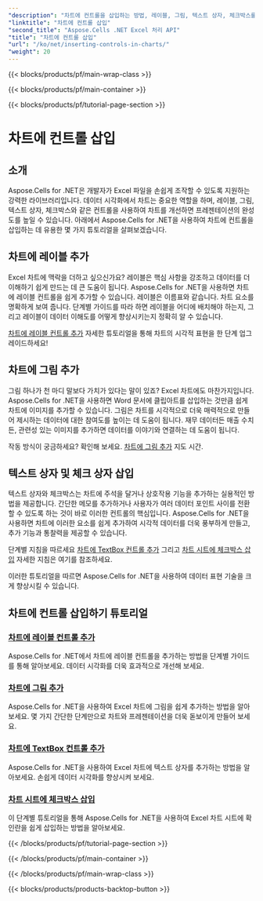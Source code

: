 ```yaml
---
"description": "차트에 컨트롤을 삽입하는 방법, 레이블, 그림, 텍스트 상자, 체크박스를 추가하여 데이터 시각화를 향상시키는 방법 등에 대한 Aspose.Cells for .NET 튜토리얼을 알아보세요."
"linktitle": "차트에 컨트롤 삽입"
"second_title": "Aspose.Cells .NET Excel 처리 API"
"title": "차트에 컨트롤 삽입"
"url": "/ko/net/inserting-controls-in-charts/"
"weight": 20
---
```


{{< blocks/products/pf/main-wrap-class >}}

{{< blocks/products/pf/main-container >}}

{{< blocks/products/pf/tutorial-page-section >}}

# 차트에 컨트롤 삽입

## 소개

Aspose.Cells for .NET은 개발자가 Excel 파일을 손쉽게 조작할 수 있도록 지원하는 강력한 라이브러리입니다. 데이터 시각화에서 차트는 중요한 역할을 하며, 레이블, 그림, 텍스트 상자, 체크박스와 같은 컨트롤을 사용하여 차트를 개선하면 프레젠테이션의 완성도를 높일 수 있습니다. 아래에서 Aspose.Cells for .NET을 사용하여 차트에 컨트롤을 삽입하는 데 유용한 몇 가지 튜토리얼을 살펴보겠습니다.

## 차트에 레이블 추가

Excel 차트에 맥락을 더하고 싶으신가요? 레이블은 핵심 사항을 강조하고 데이터를 더 이해하기 쉽게 만드는 데 큰 도움이 됩니다. Aspose.Cells for .NET을 사용하면 차트에 레이블 컨트롤을 쉽게 추가할 수 있습니다. 레이블은 이름표와 같습니다. 차트 요소를 명확하게 보여 줍니다. 단계별 가이드를 따라 하면 레이블을 어디에 배치해야 하는지, 그리고 레이블이 데이터 이해도를 어떻게 향상시키는지 정확히 알 수 있습니다.

[차트에 레이블 컨트롤 추가](./add-label-control-to-chart/) 자세한 튜토리얼을 통해 차트의 시각적 표현을 한 단계 업그레이드하세요!

## 차트에 그림 추가

그림 하나가 천 마디 말보다 가치가 있다는 말이 있죠? Excel 차트에도 마찬가지입니다. Aspose.Cells for .NET을 사용하면 Word 문서에 클립아트를 삽입하는 것만큼 쉽게 차트에 이미지를 추가할 수 있습니다. 그림은 차트를 시각적으로 더욱 매력적으로 만들어 제시하는 데이터에 대한 참여도를 높이는 데 도움이 됩니다. 재무 데이터든 매출 수치든, 관련성 있는 이미지를 추가하면 데이터를 이야기와 연결하는 데 도움이 됩니다.

작동 방식이 궁금하세요? 확인해 보세요. [차트에 그림 추가](./add-picture-to-chart/) 지도 시간.

## 텍스트 상자 및 체크 상자 삽입

텍스트 상자와 체크박스는 차트에 주석을 달거나 상호작용 기능을 추가하는 실용적인 방법을 제공합니다. 간단한 메모를 추가하거나 사용자가 여러 데이터 포인트 사이를 전환할 수 있도록 하는 것이 바로 이러한 컨트롤의 핵심입니다. Aspose.Cells for .NET을 사용하면 차트에 이러한 요소를 쉽게 추가하여 시각적 데이터를 더욱 풍부하게 만들고, 추가 기능과 통찰력을 제공할 수 있습니다.

단계별 지침을 따르세요 [차트에 TextBox 컨트롤 추가](./add-textbox-control-to-chart/) 그리고 [차트 시트에 체크박스 삽입](./insert-checkbox-in-chart-sheet/) 자세한 지침은 여기를 참조하세요.

이러한 튜토리얼을 따르면 Aspose.Cells for .NET을 사용하여 데이터 표현 기술을 크게 향상시킬 수 있습니다.

## 차트에 컨트롤 삽입하기 튜토리얼
### [차트에 레이블 컨트롤 추가](./add-label-control-to-chart/)
Aspose.Cells for .NET에서 차트에 레이블 컨트롤을 추가하는 방법을 단계별 가이드를 통해 알아보세요. 데이터 시각화를 더욱 효과적으로 개선해 보세요.
### [차트에 그림 추가](./add-picture-to-chart/)
Aspose.Cells for .NET을 사용하여 Excel 차트에 그림을 쉽게 추가하는 방법을 알아보세요. 몇 가지 간단한 단계만으로 차트와 프레젠테이션을 더욱 돋보이게 만들어 보세요.
### [차트에 TextBox 컨트롤 추가](./add-textbox-control-to-chart/)
Aspose.Cells for .NET을 사용하여 Excel 차트에 텍스트 상자를 추가하는 방법을 알아보세요. 손쉽게 데이터 시각화를 향상시켜 보세요.
### [차트 시트에 체크박스 삽입](./insert-checkbox-in-chart-sheet/)
이 단계별 튜토리얼을 통해 Aspose.Cells for .NET을 사용하여 Excel 차트 시트에 확인란을 쉽게 삽입하는 방법을 알아보세요.

{{< /blocks/products/pf/tutorial-page-section >}}

{{< /blocks/products/pf/main-container >}}

{{< /blocks/products/pf/main-wrap-class >}}

{{< blocks/products/products-backtop-button >}}